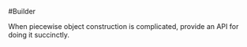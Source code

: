 #Builder 

When piecewise object construction is complicated, provide an API for doing it succinctly.